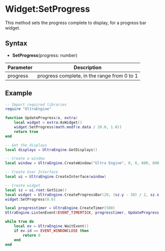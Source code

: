 # Widget:SetProgress #

This method sets the progress complete to display, for a progress bar widget.

## Syntax ##
- **SetProgress**(progress: number)

| Parameter | Description |
| --- | --- |
| progress | progress complete, in the range from 0 to 1 |

## Example

```lua
-- Import required libraries
require "UltraEngine"

function UpdateProgress(e, extra)
    local widget = extra:AsWidget()
    widget:SetProgress(math.modf(e.data / 20.0, 1.0))
    return true
end

-- Get the displays
local displays = UltraEngine.GetDisplays()

-- Create a window
local window = UltraEngine.CreateWindow("Ultra Engine", 0, 0, 800, 600, displays[1])

-- Create User Interface
local ui = UltraEngine.CreateInterface(window)

-- Create widget
local sz = ui.root:GetSize()
local widget = UltraEngine.CreateProgressBar(20, (sz.y - 30) / 2, sz.x - 40, 30, ui.root)
widget:SetProgress(0.6)

local progresstimer = UltraEngine.CreateTimer(500)
UltraEngine.ListenEvent(EVENT_TIMERTICK, progresstimer, UpdateProgress, widget)

while true do
    local ev = UltraEngine.WaitEvent()
    if ev.id == EVENT_WINDOWCLOSE then
        return 0
    end
end
```